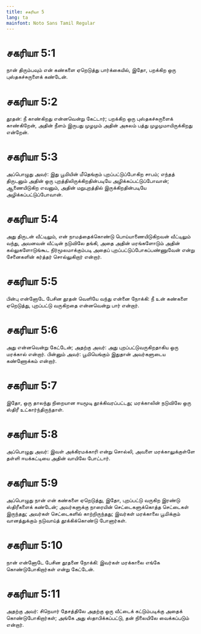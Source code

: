 ```yaml
---
title: சகரியா 5
lang: ta
mainfont: Noto Sans Tamil Regular
---
```


# சகரியா 5:1

நான் திரும்பவும் என் கண்களை ஏறெடுத்து பார்க்கையில், இதோ, பறக்கிற ஒரு புஸ்தகச்சுருளைக் கண்டேன்.

# சகரியா 5:2

தூதன்: நீ காண்கிறது என்னவென்று கேட்டார்; பறக்கிற ஒரு புஸ்தகச்சுருளைக் காண்கிறேன், அதின் நீளம் இருபது முழமும் அதின் அகலம் பத்து முழமுமாயிருக்கிறது என்றேன்.

# சகரியா 5:3

அப்பொழுது அவர்: இது பூமியின் மீதெங்கும் புறப்பட்டுப்போகிற சாபம்; எந்தத் திருடனும் அதின் ஒரு புறத்திலிருக்கிறதின்படியே அழிக்கப்பட்டுப்போவான்; ஆணையிடுகிற எவனும், அதின் மறுபுறத்தில் இருக்கிறதின்படியே அழிக்கப்பட்டுப்போவான்.

# சகரியா 5:4

அது திருடன் வீட்டிலும், என் நாமத்தைக்கொண்டு பொய்யாணையிடுகிறவன் வீட்டிலும் வந்து, அவனவன் வீட்டின் நடுவிலே தங்கி, அதை அதின் மரங்களோடும் அதின் கல்லுகளோடுங்கூட நிர்மூலமாக்கும்படி அதைப் புறப்பட்டுப்போகப்பண்ணுவேன் என்று சேனைகளின் கர்த்தர் சொல்லுகிறார் என்றார்.

# சகரியா 5:5

பின்பு என்னோடே பேசின தூதன் வெளியே வந்து என்னை நோக்கி: நீ உன் கண்களை ஏறெடுத்து, புறப்பட்டு வருகிறதை என்னவென்று பார் என்றார்.

# சகரியா 5:6

அது என்னவென்று கேட்டேன்; அதற்கு அவர்: அது புறப்பட்டுவருகிறதாகிய ஒரு மரக்கால் என்றார். பின்னும் அவர்: பூமியெங்கும் இதுதான் அவர்களுடைய கண்ணோக்கம் என்றார்.

# சகரியா 5:7

இதோ, ஒரு தாலந்து நிறையான ஈயமூடி தூக்கிவரப்பட்டது; மரக்காலின் நடுவிலே ஒரு ஸ்திரீ உட்கார்ந்திருந்தாள்.

# சகரியா 5:8

அப்பொழுது அவர்: இவள் அக்கிரமக்காரி என்று சொல்லி, அவளை மரக்காலுக்குள்ளே தள்ளி ஈயக்கட்டியை அதின் வாயிலே போட்டார்.

# சகரியா 5:9

அப்பொழுது நான் என் கண்களை ஏறெடுத்து, இதோ, புறப்பட்டு வருகிற இரண்டு ஸ்திரீகளைக் கண்டேன்; அவர்களுக்கு நாரையின் செட்டைகளுக்கொத்த செட்டைகள் இருந்தது; அவர்கள் செட்டைகளில் காற்றிருந்தது; இவர்கள் மரக்காலை பூமிக்கும் வானத்துக்கும் நடுவாய்த் தூக்கிக்கொண்டு போனார்கள்.

# சகரியா 5:10

நான் என்னோடே பேசின தூதனை நோக்கி: இவர்கள் மரக்காலை எங்கே கொண்டுபோகிறார்கள் என்று கேட்டேன்.

# சகரியா 5:11

அதற்கு அவர்: சிநெயார் தேசத்திலே அதற்கு ஒரு வீட்டைக் கட்டும்படிக்கு அதைக் கொண்டுபோகிறார்கள்; அங்கே அது ஸ்தாபிக்கப்பட்டு, தன் நிலையிலே வைக்கப்படும் என்றார்.

